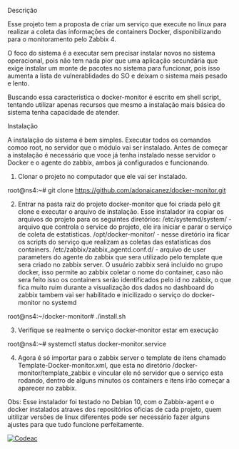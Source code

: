 Descrição

Esse projeto tem a proposta de criar um serviço que execute no linux para realizar a coleta das informações de containers Docker, disponibilizando para o monitoramento pelo Zabbix 4.

O foco do sistema é a executar sem precisar instalar novos no sistema operacional, pois não tem nada pior que uma aplicação secundária que exige instalar um monte de pacotes no sistema para funcionar, pois isso aumenta a lista de vulnerablidades do SO e deixam o sistema mais pesado e lento.

Buscando essa caracteristica o docker-monitor é escrito em shell script, tentando utilizar apenas recursos que mesmo a instalação mais básica do sistema tenha capacidade de atender.


Instalação

A instalação do sistema é bem simples. Executar todos os comandos comoo root, no servidor que o módulo vai ser instalado. Antes de começar a instalação é necessário que voce já tenha instalado nesse servidor o Docker e o agente do zabbix, ambos já configurados e funcionando.

1) Clonar o projeto no computador que ele vai ser instalado.

root@ns4:~# git clone https://github.com/adonaicanez/docker-monitor.git

2) Entrar na pasta raiz do projeto docker-monitor que foi criada pelo git clone e executar o arquivo de instalação.
Esse instalador ira copiar os arquivos do projeto para os seguintes diretórios:
/etc/systemd/system/ - arquivo que controla o service do projeto, ele ira iniciar e parar o serviço de coleta de estatisticas.
/opt/docker-monitor/ - nesse diretório ira ficar os scripts do serviço que realizam as coletas das estatisticas dos containers.
/etc/zabbix/zabbix_agentd.conf.d/ - arquivo de user parameters do agente do zabbix que sera utilizado pelo template que sera criado no zabbix server.
O usuário zabbix será incluido no grupo docker, isso permite ao zabbix coletar o nome do container, caso não sera feito isso os containers serão identificados pelo id no zabbix, o que fica muito ruim durante a visualização dos dados no dashboard do zabbix
tambem vai ser habilitado e inicilizado o serviço do docker-monitor no systemd

root@ns4:~/docker-monitor# ./install.sh

3) Verifique se realmente o serviço docker-monitor estar em execução

root@ns4:~# systemctl status docker-monitor.service

4) Agora é só importar para o zabbix server o template de itens chamado Template-Docker-monitor.xml, que esta no diretório /docker-monitor/template_zabbix e vincular ele nó servidor que o serviço esta rodando, dentro de alguns minutos os containers e itens irão começar a aparecer no zabbix.

Obs: Esse instalador foi testado no Debian 10, com o Zabbix-agent e o docker instalados atraves dos repositórios oficias de cada projeto, quem uitilizar versões de linux diferentes pode ser necessário fazer alguns ajustes para que tudo funcione perfeitamente.


[![Codeac](https://static.codeac.io/badges/2-228829509.svg "Codeac.io")](https://app.codeac.io/github/adonaicanez/docker-monitor)
